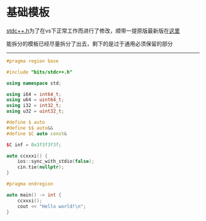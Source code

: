 # 基础模板

[stdc++.h](./stdc++.h)为了在vs下正常工作而进行了修改，顺带一提原版最新版在[这里](https://raw.githubusercontent.com/gcc-mirror/gcc/master/libstdc%2B%2B-v3/include/precompiled/stdc%2B%2B.h)

能拆分的模板已经尽量拆分了出去，剩下的是过于通用必须保留的部分

------

```cpp
#pragma region base

#include "bits/stdc++.h"

using namespace std;

using i64 = int64_t;
using u64 = uint64_t;
using i32 = int32_t;
using u32 = uint32_t;

#define $ auto
#define $$ auto&&
#define $C auto const&

$C inf = 0x3f3f3f3f;

auto ccxxxi() {
    ios::sync_with_stdio(false);
    cin.tie(nullptr);
}

#pragma endregion

auto main() -> int {
    ccxxxi();
    cout << "Hello world!\n";
}

```